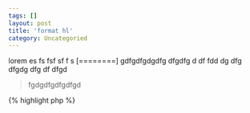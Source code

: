 ```yaml
---
tags: []
layout: post
title: 'format hl'
category: Uncategoried
---
```

lorem es fs fsf sf f s
[========]
gdfgdfgdgdfg dfgdfg d df fdd dg dfg dfgdg dfg df dfgd
> fgdgdfgdfgdfgd

{% highlight php %}
<?php
	$asd = "asd";
	if(isset($asd)){
	echo "bla bla bla";
	}else {
	exit();
	}
{% endhighlight %}
2015-12-31 23:00:22 Thursday
&diams; &hearts; &clubs;

```php
<?php
	exit();
	echo "yeah";
?>
```